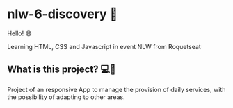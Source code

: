 #  nlw-6-discovery 🚀

Hello! 😄

Learning HTML, CSS and Javascript in event NLW from Roquetseat

## What is this project? 💻📱
Project of an responsive App to manage the provision of daily services, with the possibility of adapting to other areas.

